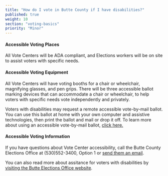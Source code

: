 ```yaml
---
title: "How do I vote in Butte County if I have disabilities?"
published: true
weight: 10
section: "voting-basics"
priority: "Minor"
---
```


#### Accessible Voting Places    

All Vote Centers will be ADA compliant, and Elections workers will be on site to assist voters with specific needs.  

#### Accessible Voting Equipment    

All Vote Centers will have voting booths for a chair or wheelchair, magnifying glasses, and pen grips. There will be three accessible ballot marking devices that can accommodate a chair or wheelchair, to help voters with specific needs vote independently and privately.  

Voters with disabilities may request a remote accessible vote-by-mail ballot. You can use this ballot at home with your own computer and assistive technologies, then print the ballot and mail or drop it off. To learn more about using an accessible vote-by-mail ballot, [click here.](https://clerk-recorder.buttecounty.net/elections/electhome.html) 

#### Accessible Voting Information  

If you have questions about Vote Center accessibility, call the Butte County Elections Office at (530)552-3400, Option 1 or [send them an email](mailto:elections@buttecounty.net).

You can also read more about assitance for voters with disabilities by [visiting the Butte Elections Office website](https://clerk-recorder.buttecounty.net/elections/electhome.html).